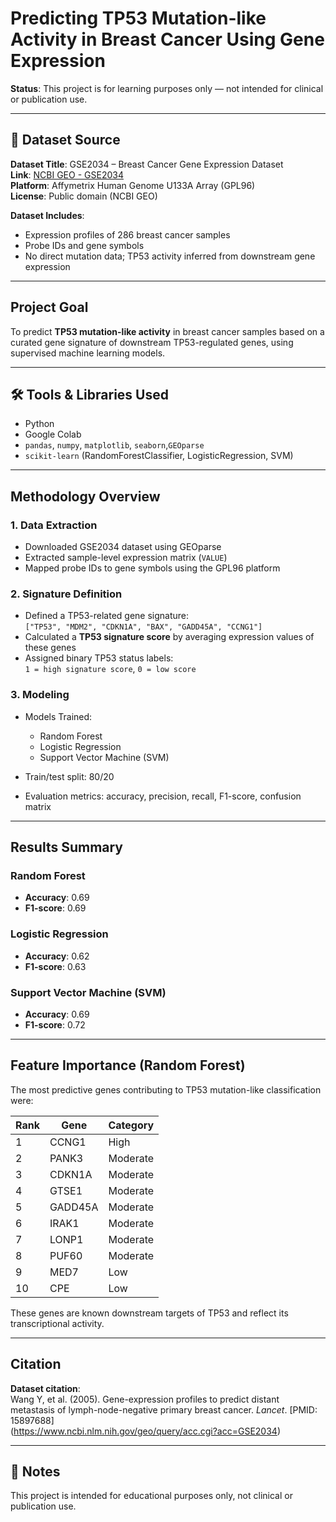
# Predicting TP53 Mutation-like Activity in Breast Cancer Using Gene Expression  

**Status**: This project is for learning purposes only — not intended for clinical or publication use.

---

## 📂 Dataset Source  
**Dataset Title**: GSE2034 – Breast Cancer Gene Expression Dataset  
**Link**: [NCBI GEO - GSE2034](https://www.ncbi.nlm.nih.gov/geo/query/acc.cgi?acc=GSE2034)  
**Platform**: Affymetrix Human Genome U133A Array (GPL96)  
**License**: Public domain (NCBI GEO)  

**Dataset Includes**:  
- Expression profiles of 286 breast cancer samples  
- Probe IDs and gene symbols  
- No direct mutation data; TP53 activity inferred from downstream gene expression  

---

## Project Goal  
To predict **TP53 mutation-like activity** in breast cancer samples based on a curated gene signature of downstream TP53-regulated genes, using supervised machine learning models.  

---

## 🛠️ Tools & Libraries Used  
- Python  
- Google Colab  
- `pandas`, `numpy`, `matplotlib`, `seaborn`,`GEOparse`  
- `scikit-learn` (RandomForestClassifier, LogisticRegression, SVM)  

---

## Methodology Overview

### 1. **Data Extraction**
- Downloaded GSE2034 dataset using GEOparse
- Extracted sample-level expression matrix (`VALUE`)
- Mapped probe IDs to gene symbols using the GPL96 platform

### 2. **Signature Definition**
- Defined a TP53-related gene signature:  
  `["TP53", "MDM2", "CDKN1A", "BAX", "GADD45A", "CCNG1"]`
- Calculated a **TP53 signature score** by averaging expression values of these genes
- Assigned binary TP53 status labels:  
  `1 = high signature score`, `0 = low score`

### 3. **Modeling**
- Models Trained:
  - Random Forest
  - Logistic Regression
  - Support Vector Machine (SVM)
  
- Train/test split: 80/20  
- Evaluation metrics: accuracy, precision, recall, F1-score, confusion matrix


---

## Results Summary

### Random Forest

- **Accuracy**: 0.69
- **F1-score**: 0.69

### Logistic Regression

- **Accuracy**: 0.62
- **F1-score**: 0.63

### Support Vector Machine (SVM)

- **Accuracy**: 0.69
- **F1-score**: 0.72
  
---

## Feature Importance (Random Forest)  

The most predictive genes contributing to TP53 mutation-like classification were:


| Rank | Gene      | Category   |
|------|-----------|------------|
| 1    | CCNG1     | High       |
| 2    | PANK3     | Moderate   | 
| 3    | CDKN1A    | Moderate   | 
| 4    | GTSE1     | Moderate   | 
| 5    | GADD45A   | Moderate   | 
| 6    | IRAK1     | Moderate   | 
| 7    | LONP1     | Moderate   | 
| 8    | PUF60     | Moderate   | 
| 9    | MED7      | Low        | 
| 10   | CPE       | Low        | 


These genes are known downstream targets of TP53 and reflect its transcriptional activity.

---

## Citation  
**Dataset citation**:  
Wang Y, et al. (2005). Gene-expression profiles to predict distant metastasis of lymph-node-negative primary breast cancer. *Lancet*. [PMID: 15897688]  
(https://www.ncbi.nlm.nih.gov/geo/query/acc.cgi?acc=GSE2034)

---

## 📁 Notes  
This project is intended for educational purposes only, not clinical or publication use.
